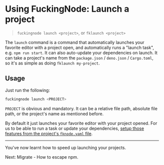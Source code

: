 # Using FuckingNode: Launch a project

> `fuckingnode launch <project>`, or `fklaunch <project>`

The `launch` command is a command that automatically launches your favorite editor with a project open, and automatically runs a "launch task", e.g. `npm run start`. It can also auto-update your dependencies on launch. It can take a project's name from the `package.json` / `deno.json` / `Cargo.toml`, so it's as simple as doing `fklaunch my-project`.

## Usage

Just run the following:

```bash
fuckingnode launch <PROJECT>
```

`PROJECT` is obvious and mandatory. It can be a relative file path, absolute file path, or the project's name as mentioned before.

By default it just launches your favorite editor with your project opened. For us to be able to run a task or update your dependencies, [setup those features from the project's `fknode.yaml` file](./fknode-yaml.md#launchcmd).

---

You've now learnt how to speed up launching your projects.

Next: Migrate - How to escape npm.
